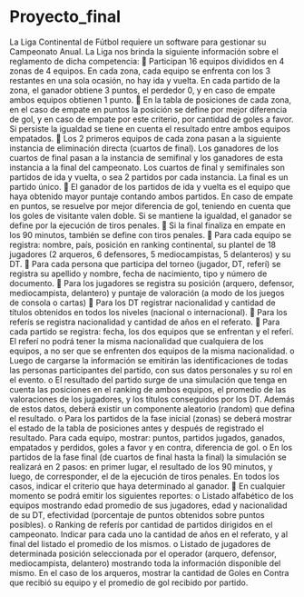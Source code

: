 # Proyecto_final
La Liga Continental de Fútbol requiere un software para gestionar su Campeonato Anual. La Liga
nos brinda la siguiente información sobre el reglamento de dicha competencia:
 Participan 16 equipos divididos en 4 zonas de 4 equipos. En cada zona, cada equipo se enfrenta
con los 3 restantes en una sola ocasión, no hay ida y vuelta. En cada partido de la zona, el
ganador obtiene 3 puntos, el perdedor 0, y en caso de empate ambos equipos obtienen 1 punto.
 En la tabla de posiciones de cada zona, en el caso de empate en puntos la posición se define por
mejor diferencia de gol, y en caso de empate por este criterio, por cantidad de goles a favor. Si
persiste la igualdad se tiene en cuenta el resultado entre ambos equipos empatados.
 Los 2 primeros equipos de cada zona pasan a la siguiente instancia de eliminación directa
(cuartos de final). Los ganadores de los cuartos de final pasan a la instancia de semifinal y los
ganadores de esta instancia a la final del campeonato. Los cuartos de final y semifinales son
partidos de ida y vuelta, o sea 2 partidos por cada instancia. La final es un partido único.
 El ganador de los partidos de ida y vuelta es el equipo que haya obtenido mayor puntaje contando
ambos partidos. En caso de empate en puntos, se resuelve por mejor diferencia de gol, teniendo en
cuenta que los goles de visitante valen doble. Si se mantiene la igualdad, el ganador se define por
la ejecución de tiros penales.
 Si la final finaliza en empate en los 90 minutos, también se define con tiros penales.
 Para cada equipo se registra: nombre, país, posición en ranking continental, su plantel de 18
jugadores (2 arqueros, 6 defensores, 5 mediocampistas, 5 delanteros) y su DT.
 Para cada persona que participa del torneo (jugador, DT, referí) se registra su apellido y nombre,
fecha de nacimiento, tipo y número de documento.
 Para los jugadores se registra su posición (arquero, defensor, mediocampista, delantero) y puntaje
de valoración (a modo de los juegos de consola o cartas)
 Para los DT registrar nacionalidad y cantidad de títulos obtenidos en todos los niveles (nacional o
internacional).
 Para los referís se registra nacionalidad y cantidad de años en el referato.
 Para cada partido se registra: fecha, los dos equipos que se enfrentan y el referí. El referí no podrá
tener la misma nacionalidad que cualquiera de los equipos, a no ser que se enfrenten dos equipos
de la misma nacionalidad.
o Luego de cargarse la información se emitirán las identificaciones de todas las personas
participantes del partido, con sus datos personales y su rol en el evento.
o El resultado del partido surge de una simulación que tenga en cuenta las posiciones en el
ranking de ambos equipos, el promedio de las valoraciones de los jugadores, y los títulos
conseguidos por los DT. Además de estos datos, deberá existir un componente aleatorio
(random) que defina el resultado.
o Para los partidos de la fase inicial (zonas) se deberá mostrar el estado de la tabla de
posiciones antes y después de registrado el resultado. Para cada equipo, mostrar: puntos,
partidos jugados, ganados, empatados y perdidos, goles a favor y en contra, diferencia de
gol.
o En los partidos de la fase final (de cuartos de final hasta la final) la simulación se realizará
en 2 pasos: en primer lugar, el resultado de los 90 minutos, y luego, de corresponder, el de 
la ejecución de tiros penales. En todos los casos, indicar el criterio que haya determinado al
ganador.
 En cualquier momento se podrá emitir los siguientes reportes:
o Listado alfabético de los equipos mostrando edad promedio de sus jugadores, edad y
nacionalidad de su DT, efectividad (porcentaje de puntos obtenidos sobre puntos posibles).
o Ranking de referís por cantidad de partidos dirigidos en el campeonato. Indicar para cada
uno la cantidad de años en el referato, y al final del listado el promedio de los mismos.
o Listado de jugadores de determinada posición seleccionada por el operador (arquero,
defensor, mediocampista, delantero) mostrando toda la información disponible del mismo.
En el caso de los arqueros, mostrar la cantidad de Goles en Contra que recibió su equipo y
el promedio de gol recibido por partido.

